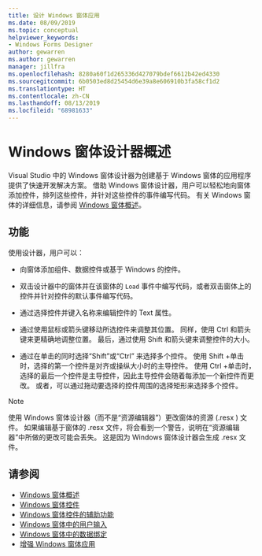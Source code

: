 ```yaml
---
title: 设计 Windows 窗体应用
ms.date: 08/09/2019
ms.topic: conceptual
helpviewer_keywords:
- Windows Forms Designer
author: gewarren
ms.author: gewarren
manager: jillfra
ms.openlocfilehash: 8280a60f1d265336d427079bdef6612b42ed4330
ms.sourcegitcommit: 6b0503ed8d25454d6e39a8e606910b3fa58cf1d2
ms.translationtype: HT
ms.contentlocale: zh-CN
ms.lasthandoff: 08/13/2019
ms.locfileid: "68981633"
---
```

# <a name="windows-forms-designer-overview"></a>Windows 窗体设计器概述

Visual Studio 中的 Windows 窗体设计器为创建基于 Windows 窗体的应用程序提供了快速开发解决方案。 借助 Windows 窗体设计器，用户可以轻松地向窗体添加控件，排列这些控件，并针对这些控件的事件编写代码。 有关 Windows 窗体的详细信息，请参阅 [Windows 窗体概述](/dotnet/framework/winforms/windows-forms-overview)。

## <a name="functionality"></a>功能

使用设计器，用户可以：

- 向窗体添加组件、数据控件或基于 Windows 的控件。

- 双击设计器中的窗体并在该窗体的 `Load` 事件中编写代码，或者双击窗体上的控件并针对控件的默认事件编写代码。

- 通过选择控件并键入名称来编辑控件的 Text 属性。

- 通过使用鼠标或箭头键移动所选控件来调整其位置。 同样，使用 Ctrl 和箭头键来更精确地调整位置。 最后，通过使用 Shift 和箭头键来调整控件的大小。

- 通过在单击的同时选择“Shift”或“Ctrl”   来选择多个控件。 使用 Shift  +单击时，选择的第一个控件是对齐或操纵大小时的主导控件。 使用 Ctrl  +单击时，选择的最后一个控件是主导控件，因此主导控件会随着每添加一个新控件而更改。 或者，可以通过拖动要选择的控件周围的选择矩形来选择多个控件。

> [!NOTE]
> 使用 Windows 窗体设计器（而不是“资源编辑器”）更改窗体的资源 (.resx  ) 文件。 如果编辑基于窗体的 .resx 文件，将会看到一个警告，说明在“资源编辑器”中所做的更改可能会丢失。 这是因为 Windows 窗体设计器会生成 .resx 文件。

## <a name="see-also"></a>请参阅

- [Windows 窗体概述](/dotnet/framework/winforms/windows-forms-overview)
- [Windows 窗体控件](/dotnet/framework/winforms/controls/)
- [Windows 窗体控件的辅助功能](/dotnet/framework/winforms/controls/providing-accessibility-information-for-controls-on-a-windows-form)
- [Windows 窗体中的用户输入](/dotnet/framework/winforms/user-input-in-windows-forms)
- [Windows 窗体中的数据绑定](/dotnet/framework/winforms/windows-forms-data-binding)
- [增强 Windows 窗体应用](/dotnet/framework/winforms/advanced/)
